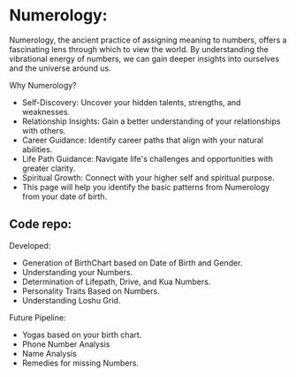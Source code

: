 # Numerology:
  Numerology, the ancient practice of assigning meaning to numbers, offers a fascinating lens through which to view the world. By understanding the vibrational energy of numbers, we can gain deeper insights into ourselves and the universe around us.

Why Numerology?
 * Self-Discovery: Uncover your hidden talents, strengths, and weaknesses.
 * Relationship Insights: Gain a better understanding of your relationships with others.
 * Career Guidance: Identify career paths that align with your natural abilities.
 * Life Path Guidance: Navigate life's challenges and opportunities with greater clarity.
 * Spiritual Growth: Connect with your higher self and spiritual purpose.
 * This page will help you identify the basic patterns from Numerology from your date of birth.

## Code repo:

Developed:
 * Generation of BirthChart based on Date of Birth and Gender.
 * Understanding your Numbers.
 * Determination of Lifepath, Drive, and Kua Numbers.
 * Personality Traits Based on Numbers.
 * Understanding Loshu Grid.

Future Pipeline:

* Yogas based on your birth chart.
* Phone Number Analysis
* Name Analysis
* Remedies for missing Numbers.


